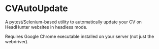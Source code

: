 # CVAutoUpdate
<p>A pytest/Selenium-based utility to automatically update your CV on HeadHunter websites in headless mode.</p>
<p>Requires Google Chrome executable installed on your server (not just the webdriver).</p>